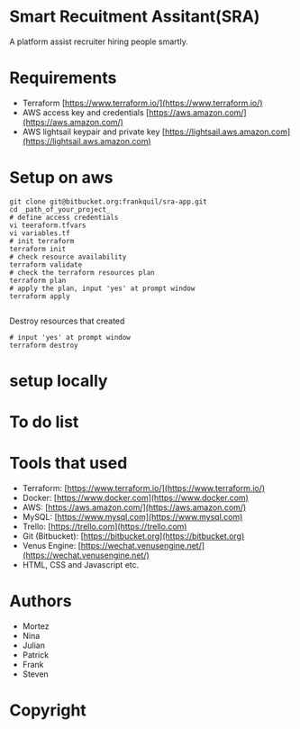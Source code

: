 # Smart Recuitment Assitant(SRA)

A platform assist recruiter hiring people smartly.

# Requirements

- Terraform [https://www.terraform.io/](https://www.terraform.io/)
- AWS access key and credentials [https://aws.amazon.com/](https://aws.amazon.com/)
- AWS lightsail keypair and private key [https://lightsail.aws.amazon.com](https://lightsail.aws.amazon.com)

# Setup on aws

```
git clone git@bitbucket.org:frankquil/sra-app.git
cd _path_of_your_project_
# define access credentials
vi teeraform.tfvars
vi variables.tf
# init terraform
terraform init
# check resource availability
terraform validate
# check the terraform resources plan
terraform plan
# apply the plan, input 'yes' at prompt window
terraform apply


```

Destroy resources that created
```
# input 'yes' at prompt window 
terraform destroy
```

# setup locally


# To do list



# Tools that used

- Terraform: [https://www.terraform.io/](https://www.terraform.io/)
- Docker: [https://www.docker.com](https://www.docker.com)
- AWS: [https://aws.amazon.com/](https://aws.amazon.com/)
- MySQL: [https://www.mysql.com](https://www.mysql.com)
- Trello: [https://trello.com](https://trello.com)
- Git (Bitbucket): [https://bitbucket.org](https://bitbucket.org)
- Venus Engine: [https://wechat.venusengine.net/](https://wechat.venusengine.net/)
- HTML, CSS and Javascript etc.

# Authors
- Mortez
- Nina
- Julian
- Patrick
- Frank
- Steven

# Copyright

